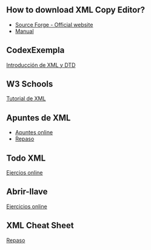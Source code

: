 ## How to download XML Copy Editor?
<ul>
  
  <li>
    <a href="https://xml-copy-editor.sourceforge.io/">Source Forge - Official website</a>
  </li>

  <li>
    <a href="https://drive.google.com/file/d/1fYTfmj63n77NOaKJ8Ft3RXigwG-2FJuK/view">Manual</a>
  </li>

</ul>

## CodexExempla
<a href="http://www.codexexempla.org/curso/curso_1_1.php">Introducción de XML y DTD</a>

## W3 Schools
<a href="https://www.w3schools.com/xml/">Tutorial de XML</a>

## Apuntes de XML
<ul>

  <li>
    <a href="https://oscarmaestre.github.io/lenguajes_marcas/tema5.html#introduccion">Apuntes online</a>
  </li>

  <li>
    <a href="https://drive.google.com/file/d/1PuFJhLYggOr_zvl8E3tEPZ52mBtGq2on/view">Repaso</a>
  </li>

</ul>

## Todo XML
<a href="https://sites.google.com/site/todoxmldtd/ejercicios">Ejercios online</a>

## Abrir-llave
<a href="https://www.abrirllave.com/xml/">Ejercicios online</a>

## XML Cheat Sheet
<a href="https://drive.google.com/file/d/1WO6Kp7IwsQHdMfXqbQ8RPJwPI69f_QjT/view">Repaso</a>